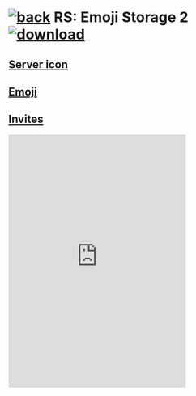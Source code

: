 # [![back](https://cdn.discordapp.com/emojis/887168885747511396?size=32)](https://reper2.github.io/downloadable-files/secret/archive/v1.1.0/discord/guilds) RS: Emoji Storage 2 [![download](https://cdn.discordapp.com/emojis/885670815725674527.png?size=32)](https://raw.githubusercontent.com/Reper2/downloadable-files/master/secret/archive/v1.1.0/discord/guilds/885671803593297951.md)

[Server icon](https://cdn.discordapp.com/icons/885671803593297951/da321c067bb1da0506717c7548606e57.png?size=4096)
---

[Emoji](https://reper2.github.io/downloadable-files/secret/archive/v1.1.0/discord/guilds/885671803593297951/emoji)
---

[Invites](https://discord.gg/Mu3VA8sQMT)
---

<iframe src="https://discord.com/widget?id=885671803593297951&theme=dark" width="350" height="500" allowtransparency="true" frameborder="0" sandbox="allow-popups allow-popups-to-escape-sandbox allow-same-origin allow-scripts"></iframe>
